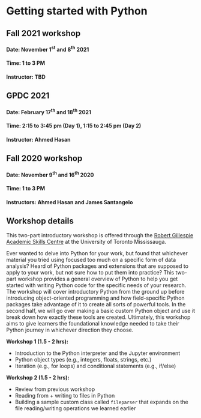 # Getting started with Python

## Fall 2021 workshop

#### Date: November 1<sup>st</sup> and 8<sup>th</sup> 2021
#### Time: 1 to 3 PM
#### Instructor: TBD

## GPDC 2021

#### Date: February 17<sup>th</sup> and 18<sup>th</sup> 2021
#### Time: 2:15 to 3:45 pm (Day 1), 1:15 to 2:45 pm (Day 2)
#### Instructor: Ahmed Hasan

## Fall 2020 workshop

#### Date: November 9<sup>th</sup> and 16<sup>th</sup> 2020
#### Time: 1 to 3 PM
#### Instructors: Ahmed Hasan and James Santangelo

## Workshop details

This two-part introductory workshop is offered through the [Robert Gillespie
Academic Skills Centre](https://www.utm.utoronto.ca/asc/our-mission) at the
University of Toronto Mississauga.

Ever wanted to delve into Python for your work, but found that whichever
material you tried using focused too much on a specific form of data analysis?
Heard of Python packages and extensions that are supposed to apply to your
work, but not sure how to put them into practice? This two-part workshop
provides a general overview of Python to help you get started with writing
Python code for the specific needs of your research. The workshop will cover
introductory Python from the ground up before introducing object-oriented
programming and how field-specific Python packages take advantage of it to
create all sorts of powerful tools. In the second half, we will go over making
a basic custom Python object and use it break down how exactly these tools are
created. Ultimately, this workshop aims to give learners the foundational
knowledge needed to take their Python journey in whichever direction they
choose. 

**Workshop 1 (1.5 - 2 hrs):**
- Introduction to the Python interpreter and the Jupyter environment
- Python object types (e.g., integers, floats, strings, etc.)
- Iteration (e.g., for loops) and conditional statements (e.g., if/else)

**Workshop 2 (1.5 - 2 hrs):**
- Review from previous workshop
- Reading from + writing to files in Python
- Building a sample custom class called `fileparser` that expands on the file
  reading/writing operations we learned earlier


